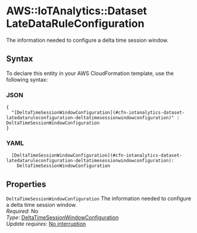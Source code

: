 # AWS::IoTAnalytics::Dataset LateDataRuleConfiguration<a name="aws-properties-iotanalytics-dataset-latedataruleconfiguration"></a>

The information needed to configure a delta time session window\.

## Syntax<a name="aws-properties-iotanalytics-dataset-latedataruleconfiguration-syntax"></a>

To declare this entity in your AWS CloudFormation template, use the following syntax:

### JSON<a name="aws-properties-iotanalytics-dataset-latedataruleconfiguration-syntax.json"></a>

```
{
  "[DeltaTimeSessionWindowConfiguration](#cfn-iotanalytics-dataset-latedataruleconfiguration-deltatimesessionwindowconfiguration)" : DeltaTimeSessionWindowConfiguration
}
```

### YAML<a name="aws-properties-iotanalytics-dataset-latedataruleconfiguration-syntax.yaml"></a>

```
  [DeltaTimeSessionWindowConfiguration](#cfn-iotanalytics-dataset-latedataruleconfiguration-deltatimesessionwindowconfiguration): 
    DeltaTimeSessionWindowConfiguration
```

## Properties<a name="aws-properties-iotanalytics-dataset-latedataruleconfiguration-properties"></a>

`DeltaTimeSessionWindowConfiguration`  <a name="cfn-iotanalytics-dataset-latedataruleconfiguration-deltatimesessionwindowconfiguration"></a>
The information needed to configure a delta time session window\.  
*Required*: No  
*Type*: [DeltaTimeSessionWindowConfiguration](aws-properties-iotanalytics-dataset-deltatimesessionwindowconfiguration.md)  
*Update requires*: [No interruption](https://docs.aws.amazon.com/AWSCloudFormation/latest/UserGuide/using-cfn-updating-stacks-update-behaviors.html#update-no-interrupt)